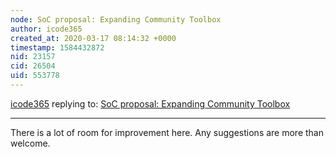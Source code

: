 ```yaml
---
node: SoC proposal: Expanding Community Toolbox
author: icode365
created_at: 2020-03-17 08:14:32 +0000
timestamp: 1584432872
nid: 23157
cid: 26504
uid: 553778
---
```




[icode365](../profile/icode365) replying to: [SoC proposal: Expanding Community Toolbox](../notes/icode365/03-17-2020/soc-proposal-expanding-community-toolbox)

----
There is a lot of room for improvement here. Any suggestions are more than welcome. 
